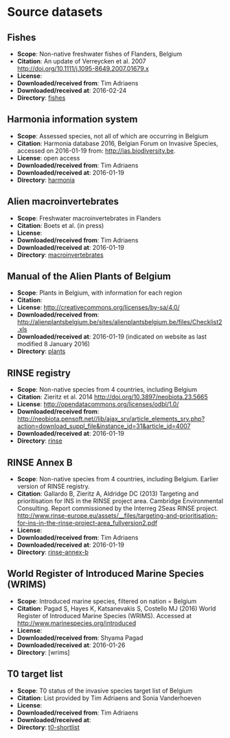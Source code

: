 # Source datasets

## Fishes

* **Scope**: Non-native freshwater fishes of Flanders, Belgium
* **Citation**: An update of Verreycken et al. 2007 http://doi.org/10.1111/j.1095-8649.2007.01679.x
* **License**: 
* **Downloaded/received from**: Tim Adriaens
* **Downloaded/received at**: 2016-02-24
* **Directory**: [fishes](fishes)

## Harmonia information system

* **Scope**: Assessed species, not all of which are occurring in Belgium
* **Citation**: Harmonia database 2016, Belgian Forum on Invasive Species, accessed on 2016-01-19 from: http://ias.biodiversity.be.
* **License**: open access
* **Downloaded/received from**: Tim Adriaens
* **Downloaded/received at**: 2016-01-19
* **Directory**: [harmonia](harmonia)

## Alien macroinvertebrates

* **Scope**: Freshwater macroinvertebrates in Flanders
* **Citation**: Boets et al. (in press)
* **License**: 
* **Downloaded/received from**: Tim Adriaens
* **Downloaded/received at**: 2016-01-19
* **Directory**: [macroinvertebrates](macroinvertebrates)

## Manual of the Alien Plants of Belgium

* **Scope**: Plants in Belgium, with information for each region
* **Citation**: 
* **License**: http://creativecommons.org/licenses/by-sa/4.0/
* **Downloaded/received from**: http://alienplantsbelgium.be/sites/alienplantsbelgium.be/files/Checklist2.xls
* **Downloaded/received at**: 2016-01-19 (indicated on website as last modified 8 January 2016)
* **Directory**: [plants](plants)

## RINSE registry

* **Scope**: Non-native species from 4 countries, including Belgium
* **Citation**: Zieritz et al. 2014 http://doi.org/10.3897/neobiota.23.5665
* **License**: http://opendatacommons.org/licenses/odbl/1.0/
* **Downloaded/received from**: http://neobiota.pensoft.net//lib/ajax_srv/article_elements_srv.php?action=download_suppl_file&instance_id=31&article_id=4007
* **Downloaded/received at**: 2016-01-19
* **Directory**: [rinse](rinse)

## RINSE Annex B

* **Scope**: Non-native species from 4 countries, including Belgium. Earlier version of RINSE registry.
* **Citation**: Gallardo B, Zieritz A, Aldridge DC (2013) Targeting and prioritisation for INS in the RINSE project area. Cambridge Environmental Consulting. Report commissioned by the Interreg 2Seas RINSE project. http://www.rinse-europe.eu/assets/__files/targeting-and-prioritisation-for-ins-in-the-rinse-project-area_fullversion2.pdf
* **License**:
* **Downloaded/received from**: Tim Adriaens
* **Downloaded/received at**: 2016-01-19
* **Directory**: [rinse-annex-b](rinse-annex-b)

## World Register of Introduced Marine Species (WRIMS)

* **Scope**: Introduced marine species, filtered on nation = Belgium
* **Citation**: Pagad S, Hayes K, Katsanevakis S, Costello MJ (2016) World Register of Introduced Marine Species (WRIMS). Accessed at http://www.marinespecies.org/introduced
* **License**:
* **Downloaded/received from**: Shyama Pagad
* **Downloaded/received at**: 2016-01-26
* **Directory**: [wrims]

## T0 target list

* **Scope**: T0 status of the invasive species target list of Belgium
* **Citation**: List provided by Tim Adriaens and Sonia Vanderhoeven
* **License**:
* **Downloaded/received from**: Tim Adriaens
* **Downloaded/received at**: 
* **Directory**: [t0-shortlist](t0-shortlist)
